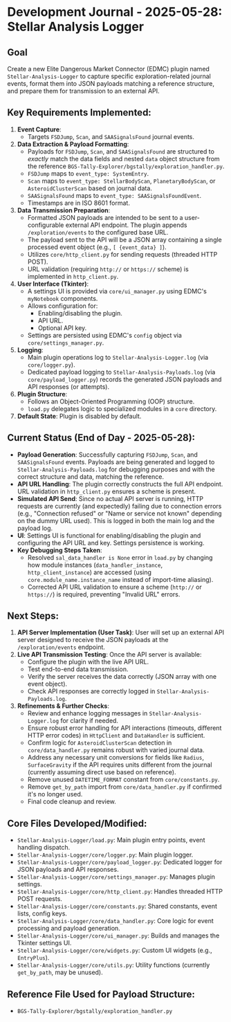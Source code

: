 # Development Journal - 2025-05-28: Stellar Analysis Logger

## Goal
Create a new Elite Dangerous Market Connector (EDMC) plugin named `Stellar-Analysis-Logger` to capture specific exploration-related journal events, format them into JSON payloads matching a reference structure, and prepare them for transmission to an external API.

## Key Requirements Implemented:
1.  **Event Capture**:
    *   Targets `FSDJump`, `Scan`, and `SAASignalsFound` journal events.
2.  **Data Extraction & Payload Formatting**:
    *   Payloads for `FSDJump`, `Scan`, and `SAASignalsFound` are structured to *exactly* match the data fields and nested `data` object structure from the reference `BGS-Tally-Explorer/bgstally/exploration_handler.py`.
    *   `FSDJump` maps to `event_type: SystemEntry`.
    *   `Scan` maps to `event_type: StellarBodyScan`, `PlanetaryBodyScan`, or `AsteroidClusterScan` based on journal data.
    *   `SAASignalsFound` maps to `event_type: SAASignalsFoundEvent`.
    *   Timestamps are in ISO 8601 format.
3.  **Data Transmission Preparation**:
    *   Formatted JSON payloads are intended to be sent to a user-configurable external API endpoint. The plugin appends `/exploration/events` to the configured base URL.
    *   The payload sent to the API will be a JSON array containing a single processed event object (e.g., `[ {event_data} ]`).
    *   Utilizes `core/http_client.py` for sending requests (threaded HTTP POST).
    *   URL validation (requiring `http://` or `https://` scheme) is implemented in `http_client.py`.
4.  **User Interface (Tkinter)**:
    *   A settings UI is provided via `core/ui_manager.py` using EDMC's `myNotebook` components.
    *   Allows configuration for:
        *   Enabling/disabling the plugin.
        *   API URL.
        *   Optional API key.
    *   Settings are persisted using EDMC's `config` object via `core/settings_manager.py`.
5.  **Logging**:
    *   Main plugin operations log to `Stellar-Analysis-Logger.log` (via `core/logger.py`).
    *   Dedicated payload logging to `Stellar-Analysis-Payloads.log` (via `core/payload_logger.py`) records the generated JSON payloads and API responses (or attempts).
6.  **Plugin Structure**:
    *   Follows an Object-Oriented Programming (OOP) structure.
    *   `load.py` delegates logic to specialized modules in a `core` directory.
7.  **Default State**: Plugin is disabled by default.

## Current Status (End of Day - 2025-05-28):
*   **Payload Generation**: Successfully capturing `FSDJump`, `Scan`, and `SAASignalsFound` events. Payloads are being generated and logged to `Stellar-Analysis-Payloads.log` for debugging purposes and with the correct structure and data, matching the reference.
*   **API URL Handling**: The plugin correctly constructs the full API endpoint. URL validation in `http_client.py` ensures a scheme is present.
*   **Simulated API Send**: Since no actual API server is running, HTTP requests are currently (and expectedly) failing due to connection errors (e.g., "Connection refused" or "Name or service not known" depending on the dummy URL used). This is logged in both the main log and the payload log.
*   **UI**: Settings UI is functional for enabling/disabling the plugin and configuring the API URL and key. Settings persistence is working.
*   **Key Debugging Steps Taken**:
    *   Resolved `sal_data_handler is None` error in `load.py` by changing how module instances (`data_handler_instance`, `http_client_instance`) are accessed (using `core.module_name.instance_name` instead of import-time aliasing).
    *   Corrected API URL validation to ensure a scheme (`http://` or `https://`) is required, preventing "Invalid URL" errors.

## Next Steps:
1.  **API Server Implementation (User Task)**: User will set up an external API server designed to receive the JSON payloads at the `/exploration/events` endpoint.
2.  **Live API Transmission Testing**: Once the API server is available:
    *   Configure the plugin with the live API URL.
    *   Test end-to-end data transmission.
    *   Verify the server receives the data correctly (JSON array with one event object).
    *   Check API responses are correctly logged in `Stellar-Analysis-Payloads.log`.
3.  **Refinements & Further Checks**:
    *   Review and enhance logging messages in `Stellar-Analysis-Logger.log` for clarity if needed.
    *   Ensure robust error handling for API interactions (timeouts, different HTTP error codes) in `HttpClient` and `DataHandler` is sufficient.
    *   Confirm logic for `AsteroidClusterScan` detection in `core/data_handler.py` remains robust with varied journal data.
    *   Address any necessary unit conversions for fields like `Radius`, `SurfaceGravity` if the API requires units different from the journal (currently assuming direct use based on reference).
    *   Remove unused `DATETIME_FORMAT` constant from `core/constants.py`.
    *   Remove `get_by_path` import from `core/data_handler.py` if confirmed it's no longer used.
    *   Final code cleanup and review.

## Core Files Developed/Modified:
*   `Stellar-Analysis-Logger/load.py`: Main plugin entry points, event handling dispatch.
*   `Stellar-Analysis-Logger/core/logger.py`: Main plugin logger.
*   `Stellar-Analysis-Logger/core/payload_logger.py`: Dedicated logger for JSON payloads and API responses.
*   `Stellar-Analysis-Logger/core/settings_manager.py`: Manages plugin settings.
*   `Stellar-Analysis-Logger/core/http_client.py`: Handles threaded HTTP POST requests.
*   `Stellar-Analysis-Logger/core/constants.py`: Shared constants, event lists, config keys.
*   `Stellar-Analysis-Logger/core/data_handler.py`: Core logic for event processing and payload generation.
*   `Stellar-Analysis-Logger/core/ui_manager.py`: Builds and manages the Tkinter settings UI.
*   `Stellar-Analysis-Logger/core/widgets.py`: Custom UI widgets (e.g., `EntryPlus`).
*   `Stellar-Analysis-Logger/core/utils.py`: Utility functions (currently `get_by_path`, may be unused).

## Reference File Used for Payload Structure:
*   `BGS-Tally-Explorer/bgstally/exploration_handler.py`
